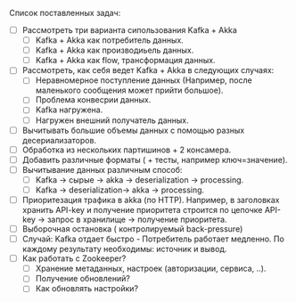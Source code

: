 Список поставленных задач:
- [ ] Рассмотреть три варианта сипользования Kafka + Akka 
  - [ ] Kafka + Akka как потребитель данных.
  - [ ] Kafka + Akka как производиьель данных.
  - [ ] Kafka + Akka как flow, трансформация данных.
- [ ] Рассмотреть, как себя ведет Kafka + Akka в следующих случаях:
  - [ ] Неравномерное поступление данных (Например, после маленького сообщения может прийти большое).
  - [ ] Проблема конвесрии данных.
  - [ ] Kafka нагружена.
  - [ ] Нагружен внешний получатель данных.
- [ ] Вычитывать большие объемы данных с помощью разных десериализаторов.
- [ ] Обработка из нескольких партишинов + 2 консамера.
- [ ] Добавить различные форматы ( + тесты, например ключ=значение).
- [ ] Вычитывание данных различным способ:
  - [ ] Kafka -> сырые -> akka -> deserialization -> processing.
  - [ ] Kafka -> deserialization-> akka -> processing.
- [ ] Приоритезация трафика в akka (по HTTP). Например, в заголовках хранить API-key и получение приоритета строится по цепочке API-key -> запрос в хранилище -> получение приоритета.
- [ ] Выборочная остановка ( контролируемый back-pressure)
- [ ] Случай: Kafka отдает быстро - Потребитель работает медленно. По каждому результату необходимы: источник и вывод.
- [ ] Как работать с Zookeeper?
  - [ ] Хранение метаданных, настроек (авторизации, сервиса, ..).
  - [ ] Получение обновлений?
  - [ ] Как обновлять настройки?
